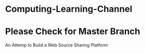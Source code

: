# Computing-Learning-Channel
# Please Check for Master Branch
An Attemp to Build a Web Source Sharing Platform

